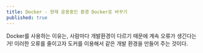 ```yaml
---
title: Docker - 현재 운용중인 환경 Docker로 바꾸기
published: true
---
```


Docker를 사용하는 이유는, 사람마다 개발환경이 다르기 때문에 계속 오류가 생긴다는거!
이러한 오류를 줄이고자 도커를 이용해서 같은 개발 환경을 만들어 주는 것이다.

